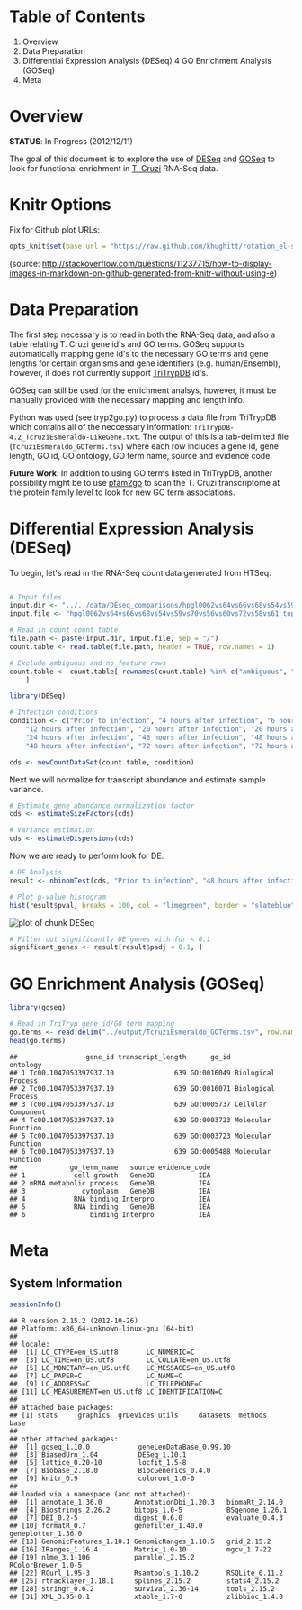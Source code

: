 Table of Contents
=================

1. Overview
2. Data Preparation
3. Differential Expression Analysis (DESeq)
4  GO Enrichment Analysis (GOSeq)
5. Meta

Overview
========

**STATUS**: In Progress (2012/12/11)

The goal of this document is to explore the use of [DESeq](http://www-huber.embl.de/users/anders/DESeq/)
and [GOSeq](http://www.bioconductor.org/packages/release/bioc/html/goseq.html)
to look for functional enrichment in [T. Cruzi](http://en.wikipedia.org/wiki/Trypanosoma_cruzi)
RNA-Seq data.

<!---

```r
opts_chunk$set(fig.path = "figure/fig-", cache = TRUE)
```

--->

# Knitr Options
Fix for Github plot URLs:

```r
opts_knit$set(base.url = "https://raw.github.com/khughitt/rotation_el-sayed/master/knitr/")
```

(source: http://stackoverflow.com/questions/11237715/how-to-display-images-in-markdown-on-github-generated-from-knitr-without-using-e)

Data Preparation
================

The first step necessary is to read in both the RNA-Seq data, and also a table
relating T. Cruzi gene id's and GO terms. GOSeq supports automatically mapping
gene id's to the necessary GO terms and gene lengths for certain organisms and
gene identifiers (e.g. human/Ensembl), however, it does not currently support
[TriTrypDB](http://tritrypdb.org/tritrypdb/) id's.

GOSeq can still be used for the enrichment analsys, however, it must be manually
provided with the necessary mapping and length info.

Python was used (see tryp2go.py) to process a data file from TriTrypDB which
contains all of the neccessary information: `TriTrypDB-4.2_TcruziEsmeraldo-LikeGene.txt`.
The output of this is a tab-delimited file (`TcruziEsmeraldo_GOTerms.tsv`) where
each row includes a gene id, gene length, GO id, GO ontology, GO term name, source
and evidence code.

**Future Work**: In addition to using GO terms listed in TriTrypDB, another
possibility might be to use [pfam2go](http://www.geneontology.org/external2go/pfam2go)
to scan the T. Cruzi transcriptome at the protein family level to look for new
GO term associations.

Differential Expression Analysis (DESeq)
========================================

To begin, let's read in the RNA-Seq count data generated from HTSeq.


```r

# Input files
input.dir <- "../../data/DEseq_comparisons/hpgl0062vs64vs66vs68vs54vs59vs70vs56vs60vs72vs58vs61_tophatv2.0.3_deseq_esmer_oneloci"
input.file <- "hpgl0062vs64vs66vs68vs54vs59vs70vs56vs60vs72vs58vs61_tophatv2.0.3_deseq_esmer_oneloci.counttable.sorted"

# Read in count count table
file.path <- paste(input.dir, input.file, sep = "/")
count.table <- read.table(file.path, header = TRUE, row.names = 1)

# Exclude ambiguous and no_feature rows
count.table <- count.table[!rownames(count.table) %in% c("ambiguous", "no_feature"), 
    ]
```



```r
library(DESeq)
```



```r
# Infection conditions
condition <- c("Prior to infection", "4 hours after infection", "6 hours after infection", 
    "12 hours after infection", "20 hours after infection", "20 hours after infection", 
    "24 hours after infection", "48 hours after infection", "48 hours after infection", 
    "48 hours after infection", "72 hours after infection", "72 hours after infection")

cds <- newCountDataSet(count.table, condition)
```


Next we will normalize for transcript abundance and estimate sample variance.


```r
# Estimate gene abundance normalization factor
cds <- estimateSizeFactors(cds)

# Variance estimation
cds <- estimateDispersions(cds)
```


Now we are ready to perform look for DE.


```r
# DE Analysis
result <- nbinomTest(cds, "Prior to infection", "48 hours after infection")

# Plot p-value histogram
hist(result$pval, breaks = 100, col = "limegreen", border = "slateblue", main = "DESeq p-value Histogram")
```

![plot of chunk DESeq](https://raw.github.com/khughitt/rotation_el-sayed/master/knitr/figure/fig-DESeq.png) 



```r
# Filter out significantly DE genes with fdr < 0.1
significant_genes <- result[result$padj < 0.1, ]
```


GO Enrichment Analysis (GOSeq)
==============================

```r
library(goseq)
```



```r
# Read in TriTryp gene id/GO term mapping
go.terms <- read.delim("../output/TcruziEsmeraldo_GOTerms.tsv", row.names = NULL)
head(go.terms)
```

```
##                 gene_id transcript_length      go_id           ontology
## 1 Tc00.1047053397937.10               639 GO:0016049 Biological Process
## 2 Tc00.1047053397937.10               639 GO:0016071 Biological Process
## 3 Tc00.1047053397937.10               639 GO:0005737 Cellular Component
## 4 Tc00.1047053397937.10               639 GO:0003723 Molecular Function
## 5 Tc00.1047053397937.10               639 GO:0003723 Molecular Function
## 6 Tc00.1047053397937.10               639 GO:0005488 Molecular Function
##             go_term_name   source evidence_code
## 1            cell growth   GeneDB           IEA
## 2 mRNA metabolic process   GeneDB           IEA
## 3              cytoplasm   GeneDB           IEA
## 4            RNA binding Interpro           IEA
## 5            RNA binding   GeneDB           IEA
## 6                binding Interpro           IEA
```


Meta
====

System Information
------------------

```r
sessionInfo()
```

```
## R version 2.15.2 (2012-10-26)
## Platform: x86_64-unknown-linux-gnu (64-bit)
## 
## locale:
##  [1] LC_CTYPE=en_US.utf8       LC_NUMERIC=C             
##  [3] LC_TIME=en_US.utf8        LC_COLLATE=en_US.utf8    
##  [5] LC_MONETARY=en_US.utf8    LC_MESSAGES=en_US.utf8   
##  [7] LC_PAPER=C                LC_NAME=C                
##  [9] LC_ADDRESS=C              LC_TELEPHONE=C           
## [11] LC_MEASUREMENT=en_US.utf8 LC_IDENTIFICATION=C      
## 
## attached base packages:
## [1] stats     graphics  grDevices utils     datasets  methods   base     
## 
## other attached packages:
##  [1] goseq_1.10.0            geneLenDataBase_0.99.10
##  [3] BiasedUrn_1.04          DESeq_1.10.1           
##  [5] lattice_0.20-10         locfit_1.5-8           
##  [7] Biobase_2.18.0          BiocGenerics_0.4.0     
##  [9] knitr_0.9               colorout_1.0-0         
## 
## loaded via a namespace (and not attached):
##  [1] annotate_1.36.0        AnnotationDbi_1.20.3   biomaRt_2.14.0        
##  [4] Biostrings_2.26.2      bitops_1.0-5           BSgenome_1.26.1       
##  [7] DBI_0.2-5              digest_0.6.0           evaluate_0.4.3        
## [10] formatR_0.7            genefilter_1.40.0      geneplotter_1.36.0    
## [13] GenomicFeatures_1.10.1 GenomicRanges_1.10.5   grid_2.15.2           
## [16] IRanges_1.16.4         Matrix_1.0-10          mgcv_1.7-22           
## [19] nlme_3.1-106           parallel_2.15.2        RColorBrewer_1.0-5    
## [22] RCurl_1.95-3           Rsamtools_1.10.2       RSQLite_0.11.2        
## [25] rtracklayer_1.18.1     splines_2.15.2         stats4_2.15.2         
## [28] stringr_0.6.2          survival_2.36-14       tools_2.15.2          
## [31] XML_3.95-0.1           xtable_1.7-0           zlibbioc_1.4.0
```



